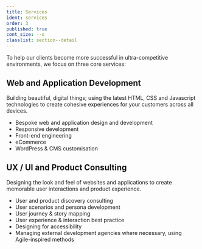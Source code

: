 ```yaml
---
title: Services
ident: services
order: 3
published: true
cont_size: --s
classlist: section--detail
---
```


To help our clients become more successful in ultra-competitive environments, we focus on three core services:

## Web and Application Development

Building beautiful, digital things; using the latest HTML, CSS and Javascript technologies to create cohesive experiences for your customers across all devices.

- Bespoke web and application design and development
- Responsive development
- Front-end engineering
- eCommerce
- WordPress & CMS customisation

## UX / UI and Product Consulting

Designing the look and feel of websites and applications to create memorable user interactions and product experience.

- User and product discovery consulting
- User scenarios and persona development
- User journey & story mapping
- User experience & interaction best practice
- Designing for accessibility
- Managing external development agencies where necessary, using Agile-inspired methods
